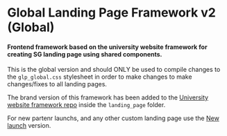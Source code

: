 # Global Landing Page Framework v2 (Global)

#### Frontend framework based on the university website framework for creating SG landing page using shared components.

This is the global version and should ONLY be used to compile changes to the `glp_global.css` stylesheet in order to make changes to make changes/fixes to all landing pages.

The brand version of this framework has been added to the [University website framework repo](https://github.com/gbunce-studygroup/University_website_framework) inside the `landing_page` folder.

For new partenr launchs, and any other custom landing page use the [New launch](https://github.com/gbunce-studygroup/glp_new_launch) version.
